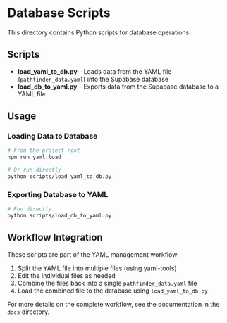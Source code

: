# Database Scripts

This directory contains Python scripts for database operations.

## Scripts

- **load_yaml_to_db.py** - Loads data from the YAML file (`pathfinder_data.yaml`) into the Supabase database
- **load_db_to_yaml.py** - Exports data from the Supabase database to a YAML file

## Usage

### Loading Data to Database

```bash
# From the project root
npm run yaml:load

# Or run directly
python scripts/load_yaml_to_db.py
```

### Exporting Database to YAML

```bash
# Run directly
python scripts/load_db_to_yaml.py
```

## Workflow Integration

These scripts are part of the YAML management workflow:

1. Split the YAML file into multiple files (using yaml-tools)
2. Edit the individual files as needed
3. Combine the files back into a single `pathfinder_data.yaml` file
4. Load the combined file to the database using `load_yaml_to_db.py`

For more details on the complete workflow, see the documentation in the `docs` directory.